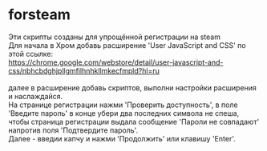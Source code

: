 # forsteam
Эти скрипты созданы для упрощённой регистрации на steam<br>
Для начала в Хром добавь расширение 'User JavaScript and CSS' по этой ссылке:<br>
https://chrome.google.com/webstore/detail/user-javascript-and-css/nbhcbdghjpllgmfilhnhkllmkecfmpld?hl=ru<br><br>
далее в расширение добавь скриптов, выполни настройки расширения и наслаждайся.<br>
На странице регистрации нажми 'Проверить доступность', в поле 'Введите пароль' в конце убери два последних символа не спеша,<br>
чтобы страница регистрации выдала сообщение 'Пароли не совпадают' напротив поля 'Подтвердите пароль'.<br>
Далее - введии капчу и нажми 'Продолжить' или клавишу 'Enter'.<br><br>
